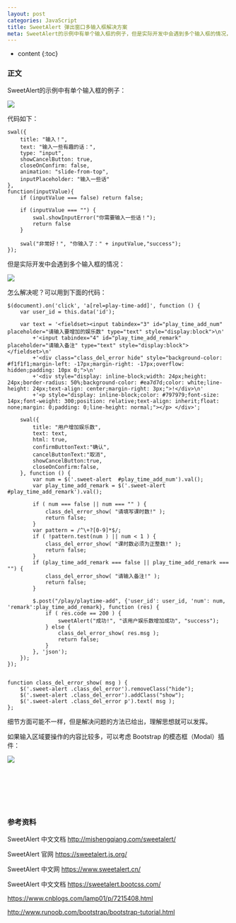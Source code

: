 ```yaml
---
layout: post
categories: JavaScript
title: SweetAlert 弹出窗口多输入框解决方案
meta: SweetAlert的示例中有单个输入框的例子，但是实际开发中会遇到多个输入框的情况，怎么解决呢。
---
```


* content
{:toc}

### 正文

SweetAlert的示例中有单个输入框的例子：

![](http://s15.sinaimg.cn/mw690/001XbchKzy7kuey36B8de&690)

代码如下：

```
swal({ 
    title: "输入！", 
    text: "输入一些有趣的话：",
    type: "input", 
    showCancelButton: true, 
    closeOnConfirm: false, 
    animation: "slide-from-top", 
    inputPlaceholder: "输入一些话" 
},
function(inputValue){ 
    if (inputValue === false) return false; 
    
    if (inputValue === "") { 
        swal.showInputError("你需要输入一些话！");
        return false 
    } 
    
    swal("非常好！", "你输入了：" + inputValue,"success"); 
});		
```

但是实际开发中会遇到多个输入框的情况：

![](http://s7.sinaimg.cn/mw690/001XbchKzy7kufnLw9M76&690)

怎么解决呢？可以用到下面的代码：

```
$(document).on('click', 'a[rel=play-time-add]', function () {
    var user_id = this.data('id');
    
    var text = '<fieldset><input tabindex="3" id="play_time_add_num" placeholder="请输入要增加的娱乐数" type="text" style="display:block">\n'
        +'<input tabindex="4" id="play_time_add_remark" placeholder="请输入备注" type="text" style="display:block"></fieldset>\n'
        +'<div class="class_del_error hide" style="background-color: #f1f1f1;margin-left: -17px;margin-right: -17px;overflow: hidden;padding: 10px 0;">\n'
        +'<div style="display: inline-block;width: 24px;height: 24px;border-radius: 50%;background-color: #ea7d7d;color: white;line-height: 24px;text-align: center;margin-right: 3px;">!</div>\n'
        +'<p style="display: inline-block;color: #797979;font-size: 14px;font-weight: 300;position: relative;text-align: inherit;float: none;margin: 0;padding: 0;line-height: normal;"></p> </div>';

    swal({
        title: "用户增加娱乐数",
        text: text,
        html: true,
        confirmButtonText:"确认",
        cancelButtonText:"取消",
        showCancelButton:true,
        closeOnConfirm:false,
    }, function () {
        var num = $('.sweet-alert  #play_time_add_num').val();
        var play_time_add_remark = $('.sweet-alert  #play_time_add_remark').val();

        if ( num === false || num === "" ) {
            class_del_error_show( "请填写课时数!" );
            return false;
        }
        var pattern = /^\+?[0-9]*$/;
        if ( !pattern.test(num ) || num < 1 ) {
            class_del_error_show( "课时数必须为正整数!" );
            return false;
        }
        if (play_time_add_remark === false || play_time_add_remark === "") {
            class_del_error_show( "请输入备注!" );
            return false;
        }

        $.post("/play/playtime-add", {'user_id': user_id, 'num': num, 'remark':play_time_add_remark}, function (res) {
            if ( res.code == 200 ) {
                sweetAlert("成功!", "该用户娱乐数增加成功", "success");
            } else {
                class_del_error_show( res.msg );
                return false;
            }
        }, 'json');
    });
});


function class_del_error_show( msg ) {
    $('.sweet-alert .class_del_error').removeClass("hide");
    $('.sweet-alert .class_del_error').addClass("show");
    $('.sweet-alert .class_del_error p').text( msg );
};
```

细节方面可能不一样，但是解决问题的方法已给出，理解思想就可以发挥。

如果输入区域要操作的内容比较多，可以考虑 Bootstrap 的模态框（Modal）插件：

![](http://s6.sinaimg.cn/mw690/001XbchKzy7kuhYzDGle5&690)

<br/><br/><br/><br/><br/>
### 参考资料

SweetAlert 中文文档 <http://mishengqiang.com/sweetalert/>

SweetAlert 官网 <https://sweetalert.js.org/>

SweetAlert 中文网 <https://www.sweetalert.cn/>

SweetAlert 中文文档 <https://sweetalert.bootcss.com/>

<https://www.cnblogs.com/lamp01/p/7215408.html>

<http://www.runoob.com/bootstrap/bootstrap-tutorial.html>
